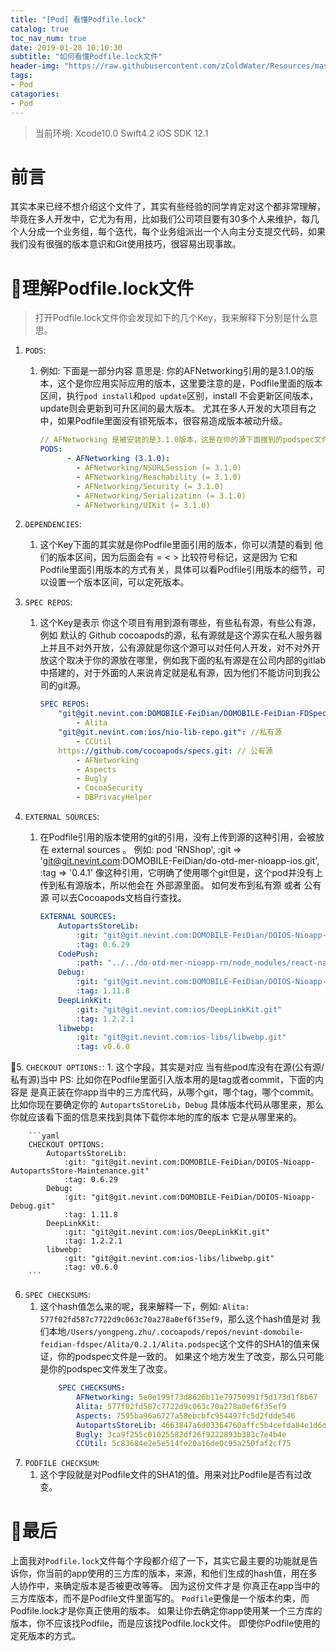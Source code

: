 ```yaml
---
title: "[Pod] 看懂Podfile.lock"
catalog: true
toc_nav_num: true
date: 2019-01-28 10:10:30
subtitle: "如何看懂Podfile.lock文件"
header-img: "https://raw.githubusercontent.com/zColdWater/Resources/master/Images/naked.jpg"
tags:
- Pod
catagories:
- Pod
---
```


> 当前环境: Xcode10.0 Swift4.2 iOS SDK 12.1

前言
=======

其实本来已经不想介绍这个文件了，其实有些经验的同学肯定对这个都非常理解，毕竟在多人开发中，它尤为有用，比如我们公司项目要有30多个人来维护，每几个人分成一个业务组，每个迭代，每个业务组派出一个人向主分支提交代码，如果我们没有很强的版本意识和Git使用技巧，很容易出现事故。


理解Podfile.lock文件
=======

> 打开Podfile.lock文件你会发现如下的几个Key，我来解释下分别是什么意思。

1. `PODS`:
   1. 例如: 下面是一部分内容 意思是: 你的AFNetworking引用的是3.1.0的版本，这个是你应用实际应用的版本，这里要注意的是，Podfile里面的版本区间，执行`pod install`和`pod update`区别，install 不会更新区间版本，update则会更新到可升区间的最大版本。 尤其在多人开发的大项目有之中，如果Podfile里面没有锁死版本，很容易造成版本被动升级。
        ```yaml
        // AFNetworking 是被安装的是3.1.0版本，这是在你的源下面搜到的podspec文件下的版本号，并且包括依赖AFNetworking的依赖。
        PODS:
              - AFNetworking (3.1.0):
                - AFNetworking/NSURLSession (= 3.1.0)
                - AFNetworking/Reachability (= 3.1.0)
                - AFNetworking/Security (= 3.1.0)
                - AFNetworking/Serialization (= 3.1.0)
                - AFNetworking/UIKit (= 3.1.0)
        ```
2.  `DEPENDENCIES`:
    1.  这个Key下面的其实就是你Podfile里面引用的版本，你可以清楚的看到 他们的版本区间，因为后面会有 = < > 比较符号标记，这是因为 它和 Podfile里面引用版本的方式有关，具体可以看Podfile引用版本的细节，可以设置一个版本区间，可以定死版本。

3.  `SPEC REPOS`:
    1.  这个Key是表示 你这个项目有用到源有哪些，有些私有源，有些公有源，例如 默认的 Github cocoapods的源，私有源就是这个源实在私人服务器上并且不对外开放，公有源就是你这个源可以对任何人开发，对不对外开放这个取决于你的源放在哪里，例如我下面的私有源是在公司内部的gitlab中搭建的，对于外面的人来说肯定就是私有源，因为他们不能访问到我公司的git源。
        ```yaml
        SPEC REPOS:
            "git@git.nevint.com:DOMOBILE-FeiDian/DOMOBILE-FeiDian-FDSpec.git": //私有源
                - Alita
            "git@git.nevint.com:ios/nio-lib-repo.git": //私有源
                - CCUtil
            https://github.com/cocoapods/specs.git: // 公有源
                - AFNetworking
                - Aspects
                - Bugly
                - CocoaSecurity
                - DBPrivacyHelper
        ```
4.  `EXTERNAL SOURCES`:
    1. 在Podfile引用的版本使用的git的引用，没有上传到源的这种引用，会被放在 external sources 。 例如: pod 'RNShop', :git => 'git@git.nevint.com:DOMOBILE-FeiDian/do-otd-mer-nioapp-ios.git', :tag => '0.4.1' 像这种引用，它明确了使用哪个git但是，这个pod并没有上传到私有源版本，所以他会在 外部源里面。 如何发布到私有源 或者 公有源 可以去Cocoapods文档自行查找。

        ```yaml
        EXTERNAL SOURCES:
            AutopartsStoreLib:
                :git: "git@git.nevint.com:DOMOBILE-FeiDian/DOIOS-Nioapp-AutopartsStore-Maintenance.git"
                :tag: 0.6.29
            CodePush:
                :path: "../../do-otd-mer-nioapp-rn/node_modules/react-native-code-push"
            Debug:
                :git: "git@git.nevint.com:DOMOBILE-FeiDian/DOIOS-Nioapp-Debug.git"
                :tag: 1.11.8
            DeepLinkKit:
                :git: "git@git.nevint.com:ios/DeepLinkKit.git"
                :tag: 1.2.2.1
            libwebp:
                :git: "git@git.nevint.com:ios-libs/libwebp.git"
                :tag: v0.6.0
        ```
5.  `CHECKOUT OPTIONS:`:
    1. 这个字段，其实是对应 当有些pod库没有在源(公有源/私有源)当中 PS: 比如你在Podfile里面引入版本用的是tag或者commit，下面的内容是 是真正装在你app当中的三方库代码，从哪个git，哪个tag，哪个commit。 比如你现在要确定你的 `AutopartsStoreLib`，`Debug` 具体版本代码从哪里来，那么你就应该看下面的信息来找到具体下载你本地的库的版本 它是从哪里来的。
   
        ```yaml
        CHECKOUT OPTIONS:
            AutopartsStoreLib:
                :git: "git@git.nevint.com:DOMOBILE-FeiDian/DOIOS-Nioapp-AutopartsStore-Maintenance.git"
                :tag: 0.6.29
            Debug:
                :git: "git@git.nevint.com:DOMOBILE-FeiDian/DOIOS-Nioapp-Debug.git"
                :tag: 1.11.8
            DeepLinkKit:
                :git: "git@git.nevint.com:ios/DeepLinkKit.git"
                :tag: 1.2.2.1
            libwebp:
                :git: "git@git.nevint.com:ios-libs/libwebp.git"
                :tag: v0.6.0
        ```
6.  `SPEC CHECKSUMS`:
    1.  这个hash值怎么来的呢，我来解释一下，例如: `Alita: 577f02fd587c7722d9c063c70a278a0ef6f35ef9`，那么这个hash值是对 我们本地`/Users/yongpeng.zhu/.cocoapods/repos/nevint-domobile-feidian-fdspec/Alita/0.2.1/Alita.podspec`这个文件的SHA1的值来保证，你的podspec文件是一致的。 如果这个地方发生了改变，那么只可能是你的podspec文件发生了改变。
        ```yaml
            SPEC CHECKSUMS:
                AFNetworking: 5e0e199f73d8626b11e79750991f5d173d1f8b67
                Alita: 577f02fd587c7722d9c063c70a278a0ef6f35ef9
                Aspects: 7595ba96a6727a58ebcbfc954497fc5d2fdde546
                AutopartsStoreLib: 4663847a6d03364760affc5b4cefda84e1d6d214
                Bugly: 3ca9f255c01025582df26f9222893b383c7e4b4e
                CCUtil: 5c83684e2e5e514fe20a16de0c95a250faf2cf75
        ```
7.  `PODFILE CHECKSUM`:
    1.  这个字段就是对Podfile文件的SHA1的值。用来对比Podfile是否有过改变。


最后
=======
上面我对`Podfile.lock`文件每个字段都介绍了一下，其实它最主要的功能就是告诉你，你当前的app使用的三方库的版本，来源，和他们生成的hash值，用在多人协作中，来确定版本是否被更改等等。 因为这份文件才是 你真正在app当中的三方库版本，而不是Podfile文件里面写的。 `Podfile`更像是一个版本约束，而Podfile.lock才是你真正使用的版本。 如果让你去确定你app使用某一个三方库的版本，你不应该找Podfile，而是应该找Podfile.lock文件。 即使你Podfile使用的定死版本的方式。 



